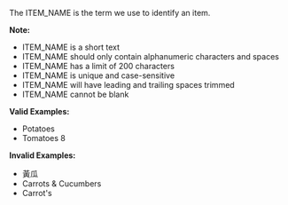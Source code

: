 <!-- markdownlint-disable-file first-line-h1 -->
The ITEM_NAME is the term we use to identify an item.

**Note:**
- ITEM_NAME is a short text
- ITEM_NAME should only contain alphanumeric characters and spaces
- ITEM_NAME has a limit of 200 characters
- ITEM_NAME is unique and case-sensitive
- ITEM_NAME will have leading and trailing spaces trimmed
- ITEM_NAME cannot be blank

**Valid Examples:**
- Potatoes
- Tomatoes 8 

**Invalid Examples:**
- 黃瓜
- Carrots & Cucumbers
- Carrot's
